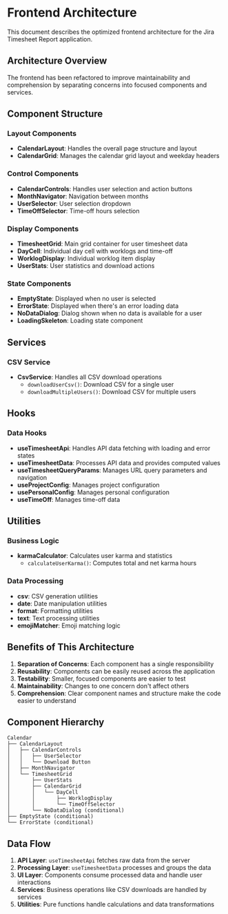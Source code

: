 # Frontend Architecture

This document describes the optimized frontend architecture for the Jira Timesheet Report application.

## Architecture Overview

The frontend has been refactored to improve maintainability and comprehension by separating concerns into focused components and services.

## Component Structure

### Layout Components
- **CalendarLayout**: Handles the overall page structure and layout
- **CalendarGrid**: Manages the calendar grid layout and weekday headers

### Control Components
- **CalendarControls**: Handles user selection and action buttons
- **MonthNavigator**: Navigation between months
- **UserSelector**: User selection dropdown
- **TimeOffSelector**: Time-off hours selection

### Display Components
- **TimesheetGrid**: Main grid container for user timesheet data
- **DayCell**: Individual day cell with worklogs and time-off
- **WorklogDisplay**: Individual worklog item display
- **UserStats**: User statistics and download actions

### State Components
- **EmptyState**: Displayed when no user is selected
- **ErrorState**: Displayed when there's an error loading data
- **NoDataDialog**: Dialog shown when no data is available for a user
- **LoadingSkeleton**: Loading state component

## Services

### CSV Service
- **CsvService**: Handles all CSV download operations
  - `downloadUserCsv()`: Download CSV for a single user
  - `downloadMultipleUsers()`: Download CSV for multiple users

## Hooks

### Data Hooks
- **useTimesheetApi**: Handles API data fetching with loading and error states
- **useTimesheetData**: Processes API data and provides computed values
- **useTimesheetQueryParams**: Manages URL query parameters and navigation
- **useProjectConfig**: Manages project configuration
- **usePersonalConfig**: Manages personal configuration
- **useTimeOff**: Manages time-off data

## Utilities

### Business Logic
- **karmaCalculator**: Calculates user karma and statistics
  - `calculateUserKarma()`: Computes total and net karma hours

### Data Processing
- **csv**: CSV generation utilities
- **date**: Date manipulation utilities
- **format**: Formatting utilities
- **text**: Text processing utilities
- **emojiMatcher**: Emoji matching logic

## Benefits of This Architecture

1. **Separation of Concerns**: Each component has a single responsibility
2. **Reusability**: Components can be easily reused across the application
3. **Testability**: Smaller, focused components are easier to test
4. **Maintainability**: Changes to one concern don't affect others
5. **Comprehension**: Clear component names and structure make the code easier to understand

## Component Hierarchy

```
Calendar
├── CalendarLayout
│   ├── CalendarControls
│   │   ├── UserSelector
│   │   └── Download Button
│   ├── MonthNavigator
│   └── TimesheetGrid
│       ├── UserStats
│       ├── CalendarGrid
│       │   └── DayCell
│       │       ├── WorklogDisplay
│       │       └── TimeOffSelector
│       └── NoDataDialog (conditional)
├── EmptyState (conditional)
└── ErrorState (conditional)
```

## Data Flow

1. **API Layer**: `useTimesheetApi` fetches raw data from the server
2. **Processing Layer**: `useTimesheetData` processes and groups the data
3. **UI Layer**: Components consume processed data and handle user interactions
4. **Services**: Business operations like CSV downloads are handled by services
5. **Utilities**: Pure functions handle calculations and data transformations
